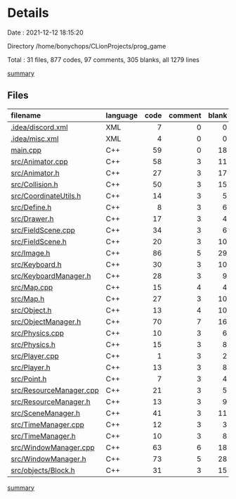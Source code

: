 # Details

Date : 2021-12-12 18:15:20

Directory /home/bonychops/CLionProjects/prog_game

Total : 31 files,  877 codes, 97 comments, 305 blanks, all 1279 lines

[summary](results.md)

## Files
| filename | language | code | comment | blank | total |
| :--- | :--- | ---: | ---: | ---: | ---: |
| [.idea/discord.xml](/.idea/discord.xml) | XML | 7 | 0 | 0 | 7 |
| [.idea/misc.xml](/.idea/misc.xml) | XML | 4 | 0 | 0 | 4 |
| [main.cpp](/main.cpp) | C++ | 59 | 0 | 18 | 77 |
| [src/Animator.cpp](/src/Animator.cpp) | C++ | 58 | 3 | 11 | 72 |
| [src/Animator.h](/src/Animator.h) | C++ | 27 | 3 | 17 | 47 |
| [src/Collision.h](/src/Collision.h) | C++ | 50 | 3 | 15 | 68 |
| [src/CoordinateUtils.h](/src/CoordinateUtils.h) | C++ | 14 | 3 | 5 | 22 |
| [src/Define.h](/src/Define.h) | C++ | 8 | 3 | 6 | 17 |
| [src/Drawer.h](/src/Drawer.h) | C++ | 17 | 3 | 4 | 24 |
| [src/FieldScene.cpp](/src/FieldScene.cpp) | C++ | 34 | 3 | 6 | 43 |
| [src/FieldScene.h](/src/FieldScene.h) | C++ | 20 | 3 | 10 | 33 |
| [src/Image.h](/src/Image.h) | C++ | 86 | 5 | 29 | 120 |
| [src/Keyboard.h](/src/Keyboard.h) | C++ | 30 | 3 | 10 | 43 |
| [src/KeyboardManager.h](/src/KeyboardManager.h) | C++ | 28 | 3 | 9 | 40 |
| [src/Map.cpp](/src/Map.cpp) | C++ | 15 | 4 | 4 | 23 |
| [src/Map.h](/src/Map.h) | C++ | 27 | 3 | 10 | 40 |
| [src/Object.h](/src/Object.h) | C++ | 13 | 4 | 10 | 27 |
| [src/ObjectManager.h](/src/ObjectManager.h) | C++ | 70 | 7 | 16 | 93 |
| [src/Physics.cpp](/src/Physics.cpp) | C++ | 10 | 3 | 6 | 19 |
| [src/Physics.h](/src/Physics.h) | C++ | 15 | 3 | 8 | 26 |
| [src/Player.cpp](/src/Player.cpp) | C++ | 1 | 3 | 2 | 6 |
| [src/Player.h](/src/Player.h) | C++ | 13 | 3 | 8 | 24 |
| [src/Point.h](/src/Point.h) | C++ | 7 | 3 | 4 | 14 |
| [src/ResourceManager.cpp](/src/ResourceManager.cpp) | C++ | 21 | 3 | 5 | 29 |
| [src/ResourceManager.h](/src/ResourceManager.h) | C++ | 13 | 3 | 9 | 25 |
| [src/SceneManager.h](/src/SceneManager.h) | C++ | 41 | 3 | 11 | 55 |
| [src/TimeManager.cpp](/src/TimeManager.cpp) | C++ | 12 | 3 | 3 | 18 |
| [src/TimeManager.h](/src/TimeManager.h) | C++ | 10 | 3 | 8 | 21 |
| [src/WindowManager.cpp](/src/WindowManager.cpp) | C++ | 63 | 6 | 18 | 87 |
| [src/WindowManager.h](/src/WindowManager.h) | C++ | 73 | 5 | 28 | 106 |
| [src/objects/Block.h](/src/objects/Block.h) | C++ | 31 | 3 | 15 | 49 |

[summary](results.md)